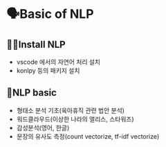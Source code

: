 # 🗣️Basic of NLP

## 👨‍🔧Install NLP
- vscode 에서의 자연어 처리 설치
- konlpy 등의 패키지 설치

## 🌿NLP basic
- 형태소 분석 기초(육아휴직 관련 법안 분석)
- 워드클라우드(이상한 나라의  앨리스, 스타워즈)
- 감성분석(영어, 한글)
- 문장의 유사도 측정(count vectorize, tf-idf vectorize)
  
